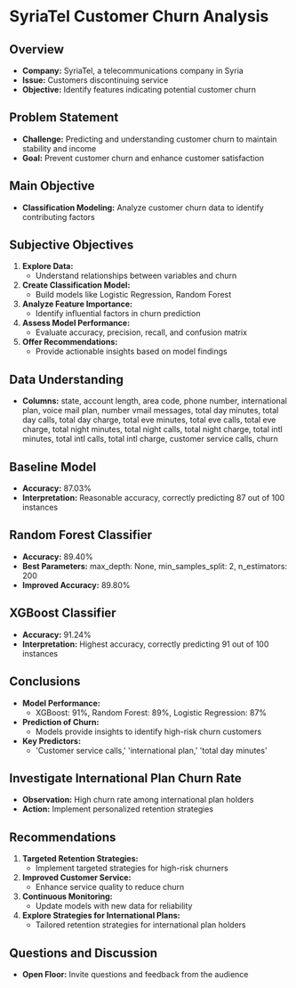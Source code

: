 # SyriaTel Customer Churn Analysis


## Overview
- **Company:** SyriaTel, a telecommunications company in Syria
- **Issue:** Customers discontinuing service
- **Objective:** Identify features indicating potential customer churn

## Problem Statement
- **Challenge:** Predicting and understanding customer churn to maintain stability and income
- **Goal:** Prevent customer churn and enhance customer satisfaction

## Main Objective
- **Classification Modeling:** Analyze customer churn data to identify contributing factors

## Subjective Objectives
1. **Explore Data:**
   - Understand relationships between variables and churn
2. **Create Classification Model:**
   - Build models like Logistic Regression, Random Forest
3. **Analyze Feature Importance:**
   - Identify influential factors in churn prediction
4. **Assess Model Performance:**
   - Evaluate accuracy, precision, recall, and confusion matrix
5. **Offer Recommendations:**
   - Provide actionable insights based on model findings

## Data Understanding
- **Columns:** state, account length, area code, phone number, international plan, voice mail plan, number vmail messages, total day minutes, total day calls, total day charge, total eve minutes, total eve calls, total eve charge, total night minutes, total night calls, total night charge, total intl minutes, total intl calls, total intl charge, customer service calls, churn

## Baseline Model
- **Accuracy:** 87.03%
- **Interpretation:** Reasonable accuracy, correctly predicting 87 out of 100 instances

## Random Forest Classifier
- **Accuracy:** 89.40%
- **Best Parameters:** max_depth: None, min_samples_split: 2, n_estimators: 200
- **Improved Accuracy:** 89.80%

## XGBoost Classifier
- **Accuracy:** 91.24%
- **Interpretation:** Highest accuracy, correctly predicting 91 out of 100 instances

## Conclusions
- **Model Performance:** 
  - XGBoost: 91%, Random Forest: 89%, Logistic Regression: 87%
- **Prediction of Churn:** 
  - Models provide insights to identify high-risk churn customers
- **Key Predictors:**
  - 'Customer service calls,' 'international plan,' 'total day minutes'

## Investigate International Plan Churn Rate
- **Observation:** High churn rate among international plan holders
- **Action:** Implement personalized retention strategies

## Recommendations
1. **Targeted Retention Strategies:**
   - Implement targeted strategies for high-risk churners
2. **Improved Customer Service:**
   - Enhance service quality to reduce churn
3. **Continuous Monitoring:**
   - Update models with new data for reliability
4. **Explore Strategies for International Plans:**
   - Tailored retention strategies for international plan holders

## Questions and Discussion
- **Open Floor:** Invite questions and feedback from the audience
